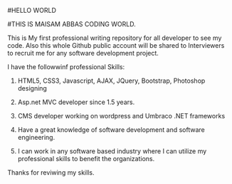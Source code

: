 #HELLO WORLD

#THIS IS MAISAM ABBAS CODING WORLD.

This is My first professional writing repository for all developer to see my code.
Also this whole Github public account will be shared to Interviewers to recruit me for any software development project.

I have the followwinf professional Skills:
1) HTML5, CSS3, Javascript, AJAX, JQuery, Bootstrap, Photoshop designing

2) Asp.net MVC developer since 1.5 years.

3) CMS developer working on wordpress and Umbraco .NET frameworks

4) Have a great knowledge of software development and software engineering.

5) I can work in any software based industry where I can utilize my professional skills to benefit the organizations.


Thanks for reviwing my skills.

